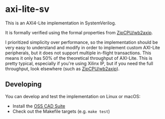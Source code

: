 # axi-lite-sv

This is an AXI4-Lite implementation in SystemVerilog.

It is formally verified using the formal properties from [ZipCPU/wb2axip](https://github.com/ZipCPU/wb2axip).

I prioritized simplicity over performance, so the implementation should be very easy to understand and modify in order to implement custom AXI-Lite peripherals, but it does not support multiple in-flight transactions. This means it only has 50% of the theoretical throughput of AXI-Lite. This is pretty typical, especially if you're using Xilinx IP, but if you need the full throughput, look elsewhere (such as [ZipCPU/wb2axip](https://github.com/ZipCPU/wb2axip)).

## Developing

You can develop and test the implementation on Linux or macOS:

* Install the [OSS CAD Suite](https://github.com/YosysHQ/oss-cad-suite-build#installation)
* Check out the Makefile targets (e.g. `make test`)

